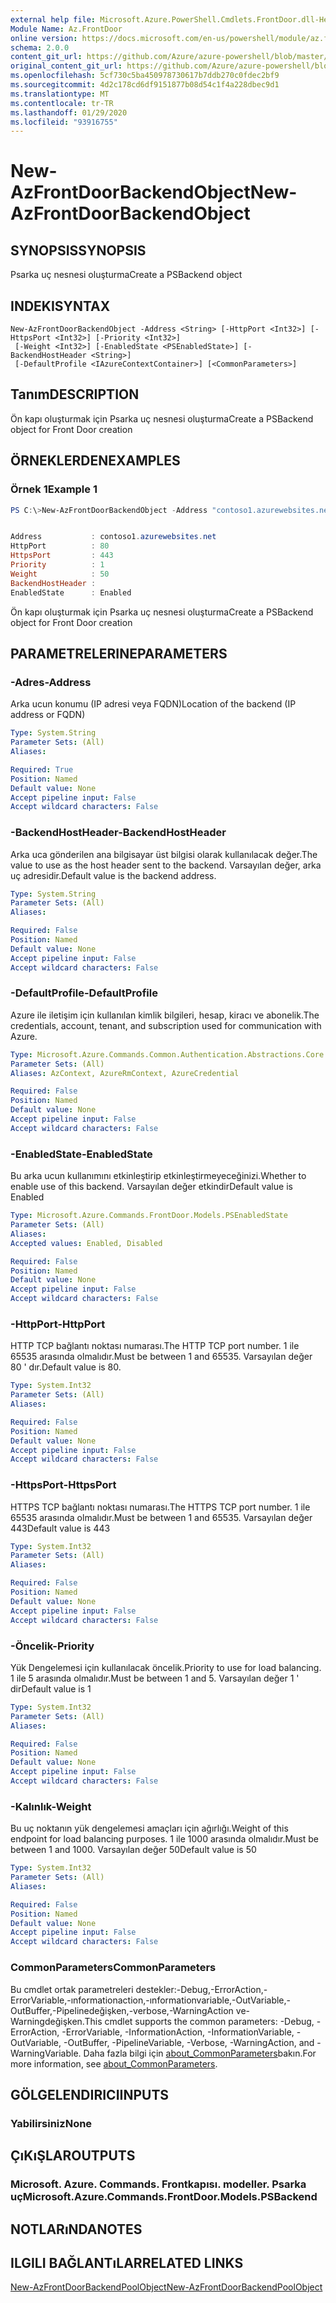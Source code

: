 ```yaml
---
external help file: Microsoft.Azure.PowerShell.Cmdlets.FrontDoor.dll-Help.xml
Module Name: Az.FrontDoor
online version: https://docs.microsoft.com/en-us/powershell/module/az.frontdoor/new-azfrontdoorbackendobject
schema: 2.0.0
content_git_url: https://github.com/Azure/azure-powershell/blob/master/src/FrontDoor/FrontDoor/help/New-AzFrontDoorBackendObject.md
original_content_git_url: https://github.com/Azure/azure-powershell/blob/master/src/FrontDoor/FrontDoor/help/New-AzFrontDoorBackendObject.md
ms.openlocfilehash: 5cf730c5ba450978730617b7ddb270c0fdec2bf9
ms.sourcegitcommit: 4d2c178cd6df9151877b08d54c1f4a228dbec9d1
ms.translationtype: MT
ms.contentlocale: tr-TR
ms.lasthandoff: 01/29/2020
ms.locfileid: "93916755"
---
```

# <span data-ttu-id="af7f9-101">New-AzFrontDoorBackendObject</span><span class="sxs-lookup"><span data-stu-id="af7f9-101">New-AzFrontDoorBackendObject</span></span>

## <span data-ttu-id="af7f9-102">SYNOPSIS</span><span class="sxs-lookup"><span data-stu-id="af7f9-102">SYNOPSIS</span></span>
<span data-ttu-id="af7f9-103">Psarka uç nesnesi oluşturma</span><span class="sxs-lookup"><span data-stu-id="af7f9-103">Create a PSBackend object</span></span>

## <span data-ttu-id="af7f9-104">INDEKI</span><span class="sxs-lookup"><span data-stu-id="af7f9-104">SYNTAX</span></span>

```
New-AzFrontDoorBackendObject -Address <String> [-HttpPort <Int32>] [-HttpsPort <Int32>] [-Priority <Int32>]
 [-Weight <Int32>] [-EnabledState <PSEnabledState>] [-BackendHostHeader <String>]
 [-DefaultProfile <IAzureContextContainer>] [<CommonParameters>]
```

## <span data-ttu-id="af7f9-105">Tanım</span><span class="sxs-lookup"><span data-stu-id="af7f9-105">DESCRIPTION</span></span>
<span data-ttu-id="af7f9-106">Ön kapı oluşturmak için Psarka uç nesnesi oluşturma</span><span class="sxs-lookup"><span data-stu-id="af7f9-106">Create a PSBackend object for Front Door creation</span></span>

## <span data-ttu-id="af7f9-107">ÖRNEKLERDEN</span><span class="sxs-lookup"><span data-stu-id="af7f9-107">EXAMPLES</span></span>

### <span data-ttu-id="af7f9-108">Örnek 1</span><span class="sxs-lookup"><span data-stu-id="af7f9-108">Example 1</span></span>
```powershell
PS C:\>New-AzFrontDoorBackendObject -Address "contoso1.azurewebsites.net"


Address           : contoso1.azurewebsites.net
HttpPort          : 80
HttpsPort         : 443
Priority          : 1
Weight            : 50
BackendHostHeader :
EnabledState      : Enabled
```

<span data-ttu-id="af7f9-109">Ön kapı oluşturmak için Psarka uç nesnesi oluşturma</span><span class="sxs-lookup"><span data-stu-id="af7f9-109">Create a PSBackend object for Front Door creation</span></span>

## <span data-ttu-id="af7f9-110">PARAMETRELERINE</span><span class="sxs-lookup"><span data-stu-id="af7f9-110">PARAMETERS</span></span>

### <span data-ttu-id="af7f9-111">-Adres</span><span class="sxs-lookup"><span data-stu-id="af7f9-111">-Address</span></span>
<span data-ttu-id="af7f9-112">Arka ucun konumu (IP adresi veya FQDN)</span><span class="sxs-lookup"><span data-stu-id="af7f9-112">Location of the backend (IP address or FQDN)</span></span>

```yaml
Type: System.String
Parameter Sets: (All)
Aliases:

Required: True
Position: Named
Default value: None
Accept pipeline input: False
Accept wildcard characters: False
```

### <span data-ttu-id="af7f9-113">-BackendHostHeader</span><span class="sxs-lookup"><span data-stu-id="af7f9-113">-BackendHostHeader</span></span>
<span data-ttu-id="af7f9-114">Arka uca gönderilen ana bilgisayar üst bilgisi olarak kullanılacak değer.</span><span class="sxs-lookup"><span data-stu-id="af7f9-114">The value to use as the host header sent to the backend.</span></span> <span data-ttu-id="af7f9-115">Varsayılan değer, arka uç adresidir.</span><span class="sxs-lookup"><span data-stu-id="af7f9-115">Default value is the backend address.</span></span>

```yaml
Type: System.String
Parameter Sets: (All)
Aliases:

Required: False
Position: Named
Default value: None
Accept pipeline input: False
Accept wildcard characters: False
```

### <span data-ttu-id="af7f9-116">-DefaultProfile</span><span class="sxs-lookup"><span data-stu-id="af7f9-116">-DefaultProfile</span></span>
<span data-ttu-id="af7f9-117">Azure ile iletişim için kullanılan kimlik bilgileri, hesap, kiracı ve abonelik.</span><span class="sxs-lookup"><span data-stu-id="af7f9-117">The credentials, account, tenant, and subscription used for communication with Azure.</span></span>

```yaml
Type: Microsoft.Azure.Commands.Common.Authentication.Abstractions.Core.IAzureContextContainer
Parameter Sets: (All)
Aliases: AzContext, AzureRmContext, AzureCredential

Required: False
Position: Named
Default value: None
Accept pipeline input: False
Accept wildcard characters: False
```

### <span data-ttu-id="af7f9-118">-EnabledState</span><span class="sxs-lookup"><span data-stu-id="af7f9-118">-EnabledState</span></span>
<span data-ttu-id="af7f9-119">Bu arka ucun kullanımını etkinleştirip etkinleştirmeyeceğinizi.</span><span class="sxs-lookup"><span data-stu-id="af7f9-119">Whether to enable use of this backend.</span></span> <span data-ttu-id="af7f9-120">Varsayılan değer etkindir</span><span class="sxs-lookup"><span data-stu-id="af7f9-120">Default value is Enabled</span></span>

```yaml
Type: Microsoft.Azure.Commands.FrontDoor.Models.PSEnabledState
Parameter Sets: (All)
Aliases:
Accepted values: Enabled, Disabled

Required: False
Position: Named
Default value: None
Accept pipeline input: False
Accept wildcard characters: False
```

### <span data-ttu-id="af7f9-121">-HttpPort</span><span class="sxs-lookup"><span data-stu-id="af7f9-121">-HttpPort</span></span>
<span data-ttu-id="af7f9-122">HTTP TCP bağlantı noktası numarası.</span><span class="sxs-lookup"><span data-stu-id="af7f9-122">The HTTP TCP port number.</span></span>
<span data-ttu-id="af7f9-123">1 ile 65535 arasında olmalıdır.</span><span class="sxs-lookup"><span data-stu-id="af7f9-123">Must be between 1 and 65535.</span></span>
<span data-ttu-id="af7f9-124">Varsayılan değer 80 ' dır.</span><span class="sxs-lookup"><span data-stu-id="af7f9-124">Default value is 80.</span></span>

```yaml
Type: System.Int32
Parameter Sets: (All)
Aliases:

Required: False
Position: Named
Default value: None
Accept pipeline input: False
Accept wildcard characters: False
```

### <span data-ttu-id="af7f9-125">-HttpsPort</span><span class="sxs-lookup"><span data-stu-id="af7f9-125">-HttpsPort</span></span>
<span data-ttu-id="af7f9-126">HTTPS TCP bağlantı noktası numarası.</span><span class="sxs-lookup"><span data-stu-id="af7f9-126">The HTTPS TCP port number.</span></span>
<span data-ttu-id="af7f9-127">1 ile 65535 arasında olmalıdır.</span><span class="sxs-lookup"><span data-stu-id="af7f9-127">Must be between 1 and 65535.</span></span>
<span data-ttu-id="af7f9-128">Varsayılan değer 443</span><span class="sxs-lookup"><span data-stu-id="af7f9-128">Default value is 443</span></span>

```yaml
Type: System.Int32
Parameter Sets: (All)
Aliases:

Required: False
Position: Named
Default value: None
Accept pipeline input: False
Accept wildcard characters: False
```

### <span data-ttu-id="af7f9-129">-Öncelik</span><span class="sxs-lookup"><span data-stu-id="af7f9-129">-Priority</span></span>
<span data-ttu-id="af7f9-130">Yük Dengelemesi için kullanılacak öncelik.</span><span class="sxs-lookup"><span data-stu-id="af7f9-130">Priority to use for load balancing.</span></span>
<span data-ttu-id="af7f9-131">1 ile 5 arasında olmalıdır.</span><span class="sxs-lookup"><span data-stu-id="af7f9-131">Must be between 1 and 5.</span></span>
<span data-ttu-id="af7f9-132">Varsayılan değer 1 ' dir</span><span class="sxs-lookup"><span data-stu-id="af7f9-132">Default value is 1</span></span>

```yaml
Type: System.Int32
Parameter Sets: (All)
Aliases:

Required: False
Position: Named
Default value: None
Accept pipeline input: False
Accept wildcard characters: False
```

### <span data-ttu-id="af7f9-133">-Kalınlık</span><span class="sxs-lookup"><span data-stu-id="af7f9-133">-Weight</span></span>
<span data-ttu-id="af7f9-134">Bu uç noktanın yük dengelemesi amaçları için ağırlığı.</span><span class="sxs-lookup"><span data-stu-id="af7f9-134">Weight of this endpoint for load balancing purposes.</span></span>
<span data-ttu-id="af7f9-135">1 ile 1000 arasında olmalıdır.</span><span class="sxs-lookup"><span data-stu-id="af7f9-135">Must be between 1 and 1000.</span></span>
<span data-ttu-id="af7f9-136">Varsayılan değer 50</span><span class="sxs-lookup"><span data-stu-id="af7f9-136">Default value is 50</span></span>

```yaml
Type: System.Int32
Parameter Sets: (All)
Aliases:

Required: False
Position: Named
Default value: None
Accept pipeline input: False
Accept wildcard characters: False
```

### <span data-ttu-id="af7f9-137">CommonParameters</span><span class="sxs-lookup"><span data-stu-id="af7f9-137">CommonParameters</span></span>
<span data-ttu-id="af7f9-138">Bu cmdlet ortak parametreleri destekler:-Debug,-ErrorAction,-ErrorVariable,-ınformationaction,-ınformationvariable,-OutVariable,-OutBuffer,-Pipelinedeğişken,-verbose,-WarningAction ve-Warningdeğişken.</span><span class="sxs-lookup"><span data-stu-id="af7f9-138">This cmdlet supports the common parameters: -Debug, -ErrorAction, -ErrorVariable, -InformationAction, -InformationVariable, -OutVariable, -OutBuffer, -PipelineVariable, -Verbose, -WarningAction, and -WarningVariable.</span></span> <span data-ttu-id="af7f9-139">Daha fazla bilgi için [about_CommonParameters](https://go.microsoft.com/fwlink/?LinkID=113216)bakın.</span><span class="sxs-lookup"><span data-stu-id="af7f9-139">For more information, see [about_CommonParameters](https://go.microsoft.com/fwlink/?LinkID=113216).</span></span>

## <span data-ttu-id="af7f9-140">GÖLGELENDIRICI</span><span class="sxs-lookup"><span data-stu-id="af7f9-140">INPUTS</span></span>

### <span data-ttu-id="af7f9-141">Yabilirsiniz</span><span class="sxs-lookup"><span data-stu-id="af7f9-141">None</span></span>

## <span data-ttu-id="af7f9-142">ÇıKıŞLAR</span><span class="sxs-lookup"><span data-stu-id="af7f9-142">OUTPUTS</span></span>

### <span data-ttu-id="af7f9-143">Microsoft. Azure. Commands. Frontkapısı. modeller. Psarka uç</span><span class="sxs-lookup"><span data-stu-id="af7f9-143">Microsoft.Azure.Commands.FrontDoor.Models.PSBackend</span></span>

## <span data-ttu-id="af7f9-144">NOTLARıNDA</span><span class="sxs-lookup"><span data-stu-id="af7f9-144">NOTES</span></span>

## <span data-ttu-id="af7f9-145">ILGILI BAĞLANTıLAR</span><span class="sxs-lookup"><span data-stu-id="af7f9-145">RELATED LINKS</span></span>

[<span data-ttu-id="af7f9-146">New-AzFrontDoorBackendPoolObject</span><span class="sxs-lookup"><span data-stu-id="af7f9-146">New-AzFrontDoorBackendPoolObject</span></span>](./New-AzFrontDoorBackendPoolObject.md)

